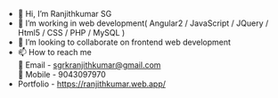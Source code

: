 - 👋 Hi, I’m Ranjithkumar SG
- 👀 I’m working in web development( Angular2 / JavaScript / JQuery / Html5 / CSS / PHP / MySQL )
- 💞️ I’m looking to collaborate on frontend web development
- 📫 How to reach me<br>
   📧 Email - sgrkranjithkumar@gmail.com<br>
   📱 Mobile - 9043097970
- Portfolio - https://ranjithkumar.web.app/
  
<!---
sg-rk/sg-rk is a ✨ special ✨ repository because its `README.md` (this file) appears on your GitHub profile.
You can click the Preview link to take a look at your changes.
--->
